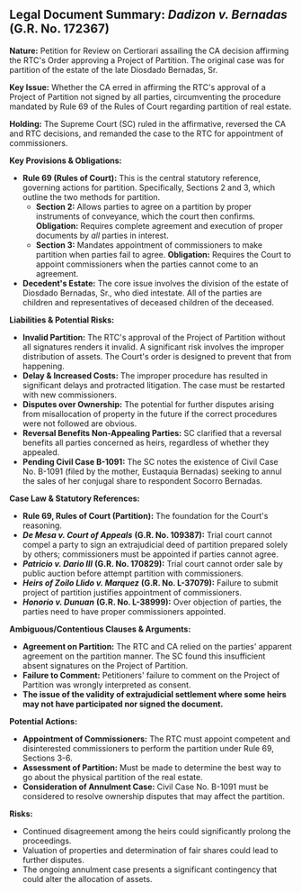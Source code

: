 ## Legal Document Summary: *Dadizon v. Bernadas* (G.R. No. 172367)

**Nature:** Petition for Review on Certiorari assailing the CA decision affirming the RTC's Order approving a Project of Partition.  The original case was for partition of the estate of the late Diosdado Bernadas, Sr.

**Key Issue:** Whether the CA erred in affirming the RTC's approval of a Project of Partition not signed by all parties, circumventing the procedure mandated by Rule 69 of the Rules of Court regarding partition of real estate.

**Holding:** The Supreme Court (SC) ruled in the affirmative, reversed the CA and RTC decisions, and remanded the case to the RTC for appointment of commissioners.

**Key Provisions & Obligations:**

*   **Rule 69 (Rules of Court):** This is the central statutory reference, governing actions for partition. Specifically, Sections 2 and 3, which outline the two methods for partition.
    *   **Section 2:** Allows parties to agree on a partition by proper instruments of conveyance, which the court then confirms. **Obligation:** Requires complete agreement and execution of proper documents by *all* parties in interest.
    *   **Section 3:** Mandates appointment of commissioners to make partition when parties fail to agree. **Obligation:** Requires the Court to appoint commissioners when the parties cannot come to an agreement.
*   **Decedent's Estate:** The core issue involves the division of the estate of Diosdado Bernadas, Sr., who died intestate. All of the parties are children and representatives of deceased children of the deceased.

**Liabilities & Potential Risks:**

*   **Invalid Partition:** The RTC's approval of the Project of Partition without all signatures renders it invalid. A significant risk involves the improper distribution of assets. The Court's order is designed to prevent that from happening.
*   **Delay & Increased Costs:** The improper procedure has resulted in significant delays and protracted litigation. The case must be restarted with new commissioners.
*   **Disputes over Ownership:** The potential for further disputes arising from misallocation of property in the future if the correct procedures were not followed are obvious.
*   **Reversal Benefits Non-Appealing Parties:** SC clarified that a reversal benefits all parties concerned as heirs, regardless of whether they appealed.
*   **Pending Civil Case B-1091:** The SC notes the existence of Civil Case No. B-1091 (filed by the mother, Eustaquia Bernadas) seeking to annul the sales of her conjugal share to respondent Socorro Bernadas.

**Case Law & Statutory References:**

*   **Rule 69, Rules of Court (Partition):** The foundation for the Court's reasoning.
*   ***De Mesa v. Court of Appeals*** **(G.R. No. 109387):** Trial court cannot compel a party to sign an extrajudicial deed of partition prepared solely by others; commissioners must be appointed if parties cannot agree.
*   ***Patricio v. Dario III*** **(G.R. No. 170829):** Trial court cannot order sale by public auction before attempt partition with commissioners.
*   ***Heirs of Zoilo Llido v. Marquez*** **(G.R. No. L-37079):** Failure to submit project of partition justifies appointment of commissioners.
*   ***Honorio v. Dunuan*** **(G.R. No. L-38999):** Over objection of parties, the parties need to have proper commissioners appointed.

**Ambiguous/Contentious Clauses & Arguments:**

*   **Agreement on Partition:** The RTC and CA relied on the parties' apparent agreement on the partition manner.  The SC found this insufficient absent signatures on the Project of Partition.
*   **Failure to Comment:** Petitioners' failure to comment on the Project of Partition was wrongly interpreted as consent.
*   **The issue of the validity of extrajudicial settlement where some heirs may not have participated nor signed the document.**

**Potential Actions:**

*   **Appointment of Commissioners:** The RTC must appoint competent and disinterested commissioners to perform the partition under Rule 69, Sections 3-6.
*   **Assessment of Partition:** Must be made to determine the best way to go about the physical partition of the real estate.
*   **Consideration of Annulment Case:** Civil Case No. B-1091 must be considered to resolve ownership disputes that may affect the partition.

**Risks:**

*   Continued disagreement among the heirs could significantly prolong the proceedings.
*   Valuation of properties and determination of fair shares could lead to further disputes.
*   The ongoing annulment case presents a significant contingency that could alter the allocation of assets.
